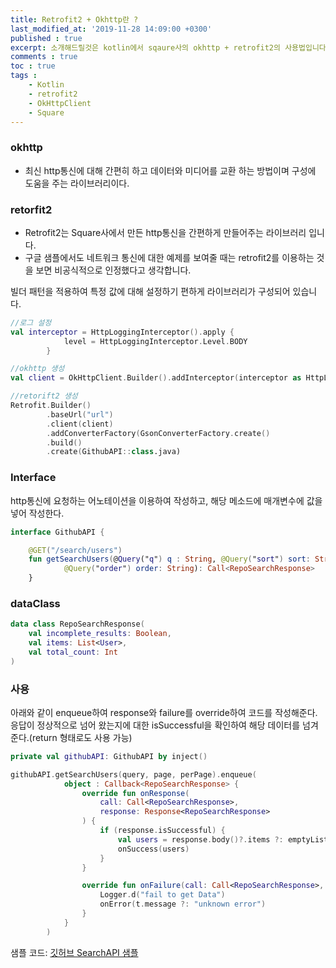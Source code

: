 ```yaml
---
title: Retrofit2 + Okhttp란 ?
last_modified_at: '2019-11-28 14:09:00 +0300'
published : true
excerpt: 소개해드릴것은 kotlin에서 sqaure사의 okhttp + retrofit2의 사용법입니다.
comments : true
toc : true
tags :
    - Kotlin
    - retrofit2
    - OkHttpClient
    - Square
---
```



### okhttp

- 최신 http통신에 대해 간편히 하고 데이터와 미디어를 교환 하는 방법이며 구성에 도움을 주는 라이브러리이다.

### retorfit2

- Retrofit2는 Square사에서 만든 http통신을 간편하게 만들어주는 라이브러리 입니다.
- 구글 샘플에서도 네트워크 통신에 대한 예제를 보여줄 때는 retrofit2를 이용하는 것을 보면 비공식적으로 인정했다고 생각합니다.

빌더 패턴을 적용하여 특정 값에 대해 설정하기 편하게 라이브러리가 구성되어 있습니다.
```kotlin
//로그 설정
val interceptor = HttpLoggingInterceptor().apply {
            level = HttpLoggingInterceptor.Level.BODY
        }
```

```kotlin
//okhttp 생성
val client = OkHttpClient.Builder().addInterceptor(interceptor as HttpLoggingInterceptor).build()

//retorift2 생성
Retrofit.Builder()
        .baseUrl("url")
        .client(client)
        .addConverterFactory(GsonConverterFactory.create()
        .build()
        .create(GithubAPI::class.java)
```
### Interface

http통신에 요청하는 어노테이션을 이용하여 작성하고, 해당 메소드에 매개변수에 값을 넣어 작성한다.
```kotlin
interface GithubAPI {

    @GET("/search/users")
    fun getSearchUsers(@Query("q") q : String, @Query("sort") sort: String,
    		@Query("order") order: String): Call<RepoSearchResponse>
    }

```


### dataClass
```kotlin
data class RepoSearchResponse(
    val incomplete_results: Boolean,
    val items: List<User>,
    val total_count: Int
)
```

### 사용

아래와 같이 enqueue하여 response와 failure를 override하여 코드를 작성해준다.  응답이 정상적으로 넘어 왔는지에 대한 isSuccessful을 확인하여 해당 데이터를 넘겨준다.(return 형태로도 사용 가능)

```kotlin
private val githubAPI: GithubAPI by inject()

githubAPI.getSearchUsers(query, page, perPage).enqueue(
            object : Callback<RepoSearchResponse> {
                override fun onResponse(
                    call: Call<RepoSearchResponse>,
                    response: Response<RepoSearchResponse>
                ) {
                    if (response.isSuccessful) {
                        val users = response.body()?.items ?: emptyList()
                        onSuccess(users)
                    }
                }

                override fun onFailure(call: Call<RepoSearchResponse>, t: Throwable) {
                    Logger.d("fail to get Data")
                    onError(t.message ?: "unknown error")
                }
            }
        )
```

샘플 코드: [깃허브 SearchAPI 샘플](https://github.com/lagoJin/GithubSearch)
